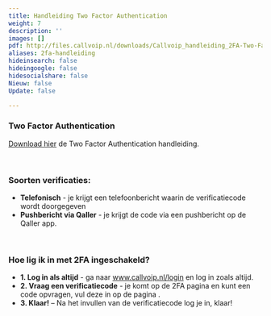 ```yaml
---
title: Handleiding Two Factor Authentication
weight: 7
description: ''
images: []
pdf: http://files.callvoip.nl/downloads/Callvoip_handleiding_2FA-Two-Factor-Authentication.pdf
aliases: 2fa-handleiding
hideinsearch: false
hideingoogle: false
hidesocialshare: false
Nieuw: false
Update: false

---
```

### Two Factor Authentication

<a href="http://files.callvoip.nl/downloads/Callvoip_handleiding_2FA-Two-Factor-Authentication.pdf" target="_blank">Download hier</a> de Two Factor Authentication handleiding.

<br>

### Soorten verificaties:

* **Telefonisch** - je krijgt een telefoonbericht waarin de verificatiecode wordt doorgegeven 
* **Pushbericht via Qaller** - je krijgt de code via een pushbericht op de Qaller app. 

<br>

### Hoe lig ik in met 2FA ingeschakeld?

* **1. Log in als altijd** - ga naar www.callvoip.nl/login en log in zoals altijd.  
* **2. Vraag een verificatiecode** - je komt op de 2FA pagina en kunt een code opvragen, vul deze in op de pagina . 
* **3. Klaar!** – Na het invullen van de verificatiecode log je in, klaar! 
